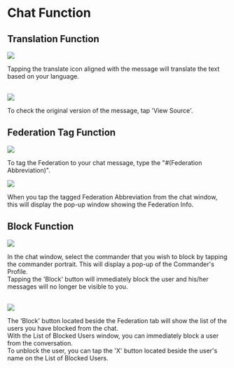 # Chat Function


## Translation Function

![](https://astrokings.s3.ap-northeast-2.amazonaws.com/html/img/help/1600_1.jpg)

Tapping the translate icon aligned with the message will translate the text based on your language. <br><br>

![](https://astrokings.s3.ap-northeast-2.amazonaws.com/html/img/help/1600_2.jpg)

To check the original version of the message, tap 'View Source'.<br>


## Federation Tag Function

![](https://astrokings.s3.ap-northeast-2.amazonaws.com/html/img/help/1600_3.jpg)

To tag the Federation to your chat message, type the "#(Federation Abbreviation)".<br>

![](https://astrokings.s3.ap-northeast-2.amazonaws.com/html/img/help/1600_4.jpg)

When you tap the tagged Federation Abbreviation from the chat window, this will display the pop-up window showing the Federation Info.<br>


## Block Function

![](https://astrokings.s3.ap-northeast-2.amazonaws.com/html/img/help/1600_5.jpg)

In the chat window, select the commander that you wish to block by tapping the commander portrait. This will display a pop-up of the Commander's Profile. <br>
Tapping the 'Block' button will immediately block the user and his/her messages will no longer be visible to you. <br><br>


![](https://astrokings.s3.ap-northeast-2.amazonaws.com/html/img/help/1600_6.jpg)

The 'Block' button located beside the Federation tab will show the list of the users you have blocked from the chat. <br>
With the List of Blocked Users window, you can immediately block a user from the conversation. <br>
To unblock the user, you can tap the 'X' button located beside the user's name on the List of Blocked Users. <br>